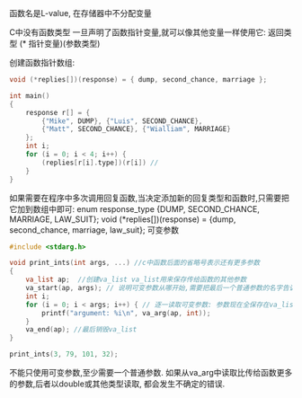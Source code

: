 ﻿
函数名是L-value, 在存储器中不分配变量

C中没有函数类型
一旦声明了函数指针变量,就可以像其他变量一样使用它:
返回类型 (* 指针变量)(参数类型)



创建函数指针数组:
```cpp
void (*replies[])(response) = { dump, second_chance, marriage };

int main()
{
	response r[] = {
		{"Mike", DUMP}, {"Luis", SECOND_CHANCE},
		{"Matt", SECOND_CHANCE}, {"Wialliam", MARRIAGE}
	};
	int i;
	for (i = 0; i < 4; i++) {
		(replies[r[i].type])(r[i]) // 
	}
}
```

如果需要在程序中多次调用回复函数,当决定添加新的回复类型和函数时,只需要把它加到数组中即可:
enum response_type {DUMP, SECOND_CHANCE, MARRIAGE, LAW_SUIT};
void (*replies[])(response) = {dump, second_chance, marriage, law_suit};
可变参数
```cpp
#include <stdarg.h>

void print_ints(int args, ...) //c中函数后面的省略号表示还有更多参数
{
	va_list ap;  //创建va_list va_list用来保存传给函数的其他参数
	va_start(ap, args); // 说明可变参数从哪开始,需要把最后一个普通参数的名字告诉c
	int i;
	for (i = 0; i < args; i++) { // 逐一读取可变参数: 参数现在全保存在va_list中,可以用va_arg读取. va_arg接收va_list和要读取参数的类型
		printf("argument: %i\n", va_arg(ap, int));
	}
	va_end(ap); //最后销毁va_list
}

print_ints(3, 79, 101, 32);
```
不能只使用可变参数,至少需要一个普通参数.
如果从va_arg中读取比传给函数更多的参数,后者以double或其他类型读取, 都会发生不确定的错误.

